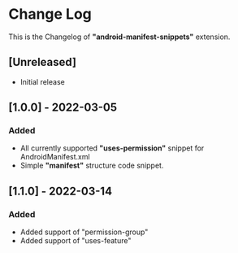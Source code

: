 # Change Log

This is the Changelog of **"android-manifest-snippets"** extension. 
## [Unreleased]

- Initial release


## [1.0.0] - 2022-03-05
### Added
- All currently supported **"uses-permission"** snippet for AndroidManifest.xml
- Simple **"manifest"** structure code snippet.

## [1.1.0] - 2022-03-14
### Added
- Added support of "permission-group"
- Added support of "uses-feature"
